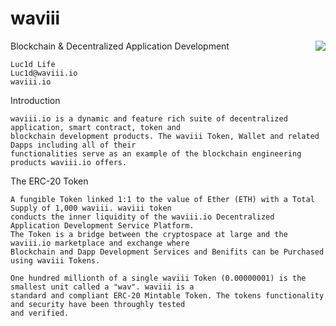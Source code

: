 # waviii

Blockchain & Decentralized Application Development <img align="right" src="https://img.shields.io/badge/ERC--20-Compliant-%232c91c8"></a>

    Luc1d Life
    Luc1d@waviii.io
    waviii.io


Introduction

    waviii.io is a dynamic and feature rich suite of decentralized application, smart contract, token and 
    blockchain development products. The waviii Token, Wallet and related Dapps including all of their 
    functionalities serve as an example of the blockchain engineering products waviii.io offers. 

The ERC-20 Token    

    A fungible Token linked 1:1 to the value of Ether (ETH) with a Total Supply of 1,000 waviii. waviii token 
    conducts the inner liquidity of the waviii.io Decentralized Application Development Service Platform. 
    The Token is a bridge between the cryptospace at large and the waviii.io marketplace and exchange where 
    Blockchain and Dapp Development Services and Benifits can be Purchased using waviii Tokens. 

    One hundred millionth of a single waviii Token (0.00000001) is the smallest unit called a "wav". waviii is a 
    standard and compliant ERC-20 Mintable Token. The tokens functionality and security have been throughly tested 
    and verified. 
